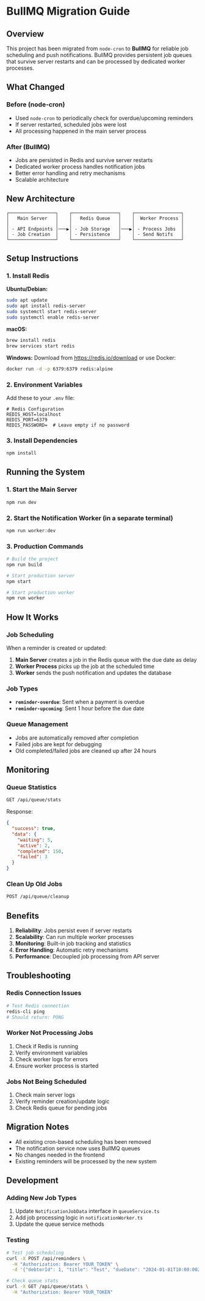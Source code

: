 # BullMQ Migration Guide

## Overview

This project has been migrated from `node-cron` to **BullMQ** for reliable job scheduling and push notifications. BullMQ provides persistent job queues that survive server restarts and can be processed by dedicated worker processes.

## What Changed

### Before (node-cron)

- Used `node-cron` to periodically check for overdue/upcoming reminders
- If server restarted, scheduled jobs were lost
- All processing happened in the main server process

### After (BullMQ)

- Jobs are persisted in Redis and survive server restarts
- Dedicated worker process handles notification jobs
- Better error handling and retry mechanisms
- Scalable architecture

## New Architecture

```
┌─────────────────┐    ┌─────────────────┐    ┌─────────────────┐
│   Main Server   │    │   Redis Queue   │    │  Worker Process │
│                 │    │                 │    │                 │
│ - API Endpoints │───▶│ - Job Storage   │───▶│ - Process Jobs  │
│ - Job Creation  │    │ - Persistence   │    │ - Send Notifs   │
└─────────────────┘    └─────────────────┘    └─────────────────┘
```

## Setup Instructions

### 1. Install Redis

**Ubuntu/Debian:**

```bash
sudo apt update
sudo apt install redis-server
sudo systemctl start redis-server
sudo systemctl enable redis-server
```

**macOS:**

```bash
brew install redis
brew services start redis
```

**Windows:**
Download from https://redis.io/download or use Docker:

```bash
docker run -d -p 6379:6379 redis:alpine
```

### 2. Environment Variables

Add these to your `.env` file:

```env
# Redis Configuration
REDIS_HOST=localhost
REDIS_PORT=6379
REDIS_PASSWORD=  # Leave empty if no password
```

### 3. Install Dependencies

```bash
npm install
```

## Running the System

### 1. Start the Main Server

```bash
npm run dev
```

### 2. Start the Notification Worker (in a separate terminal)

```bash
npm run worker:dev
```

### 3. Production Commands

```bash
# Build the project
npm run build

# Start production server
npm start

# Start production worker
npm run worker
```

## How It Works

### Job Scheduling

When a reminder is created or updated:

1. **Main Server** creates a job in the Redis queue with the due date as delay
2. **Worker Process** picks up the job at the scheduled time
3. **Worker** sends the push notification and updates the database

### Job Types

- **`reminder-overdue`**: Sent when a payment is overdue
- **`reminder-upcoming`**: Sent 1 hour before the due date

### Queue Management

- Jobs are automatically removed after completion
- Failed jobs are kept for debugging
- Old completed/failed jobs are cleaned up after 24 hours

## Monitoring

### Queue Statistics

```bash
GET /api/queue/stats
```

Response:

```json
{
  "success": true,
  "data": {
    "waiting": 5,
    "active": 2,
    "completed": 150,
    "failed": 3
  }
}
```

### Clean Up Old Jobs

```bash
POST /api/queue/cleanup
```

## Benefits

1. **Reliability**: Jobs persist even if server restarts
2. **Scalability**: Can run multiple worker processes
3. **Monitoring**: Built-in job tracking and statistics
4. **Error Handling**: Automatic retry mechanisms
5. **Performance**: Decoupled job processing from API server

## Troubleshooting

### Redis Connection Issues

```bash
# Test Redis connection
redis-cli ping
# Should return: PONG
```

### Worker Not Processing Jobs

1. Check if Redis is running
2. Verify environment variables
3. Check worker logs for errors
4. Ensure worker process is started

### Jobs Not Being Scheduled

1. Check main server logs
2. Verify reminder creation/update logic
3. Check Redis queue for pending jobs

## Migration Notes

- All existing cron-based scheduling has been removed
- The notification service now uses BullMQ queues
- No changes needed in the frontend
- Existing reminders will be processed by the new system

## Development

### Adding New Job Types

1. Update `NotificationJobData` interface in `queueService.ts`
2. Add job processing logic in `notificationWorker.ts`
3. Update the queue service methods

### Testing

```bash
# Test job scheduling
curl -X POST /api/reminders \
  -H "Authorization: Bearer YOUR_TOKEN" \
  -d '{"debtorId": 1, "title": "Test", "dueDate": "2024-01-01T10:00:00Z"}'

# Check queue stats
curl -X GET /api/queue/stats \
  -H "Authorization: Bearer YOUR_TOKEN"
```
